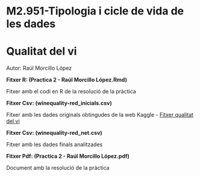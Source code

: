 # M2.951-Tipologia i cicle de vida de les dades

# Qualitat del vi

Autor: Raúl Morcillo López

**Fitxer R: (Practica 2 - Raúl Morcillo López.Rmd)**

Fitxer amb el codi en R de la resolució de la pràctica
    
**Fitxer Csv: (winequality-red_inicials.csv)**

Fitxer amb les dades originals obtingudes de la web Kaggle - [Fitxer qualitat del vi](https://www.kaggle.com/datasets/uciml/red-wine-quality-cortez-et-al-2009)
    
**Fitxer Csv: (winequality-red_net.csv)**
    
Fitxer amb les dades finals analitzades
      
**Fitxer Pdf: (Practica 2 - Raúl Morcillo López.pdf)**

Document amb la resolució de la pràctica
